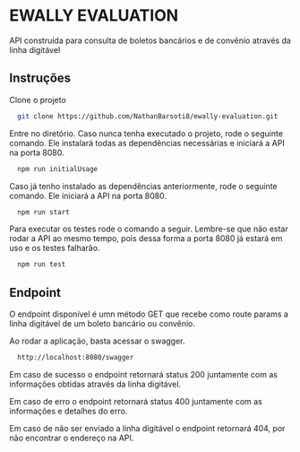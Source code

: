 # EWALLY EVALUATION

API construída para consulta de boletos bancários e de convênio através da linha digitável


## Instruções

Clone o projeto

```bash
  git clone https://github.com/NathanBarsoti8/ewally-evaluation.git
```

Entre no diretório. Caso nunca tenha executado o projeto, rode o seguinte comando. Ele instalará todas as dependências necessárias e iniciará a API na porta 8080.

```bash
  npm run initialUsage 
```

Caso já tenho instalado as dependências anteriormente, rode o seguinte comando. Ele iniciará a API na porta 8080.

```bash
  npm run start 
```

Para executar os testes rode o comando a seguir. Lembre-se que não estar rodar a API ao mesmo tempo, pois dessa forma a porta 8080 já estará em uso e os testes falharão.

```bash
  npm run test 
```

## Endpoint

O endpoint disponível é umn método GET que recebe como route params a linha digitável de um boleto bancário ou convênio.

Ao rodar a aplicação, basta acessar o swagger.

```bash
  http://localhost:8080/swagger
```

Em caso de sucesso o endpoint retornará status 200 juntamente com as informações obtidas através da linha digitável.

Em caso de erro o endpoint retornará status 400 juntamente com as informações e detalhes do erro.

Em caso de não ser enviado a linha digitável o endpoint retornará 404, por não encontrar o endereço na API.